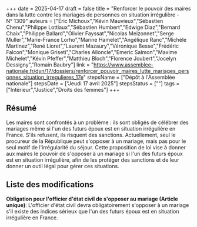 +++
date = 2025-04-17
draft = false
title = "Renforcer le pouvoir des maires dans la lutte contre les mariages de personnes en situation irrégulière - N° 1309"
auteurs = ["Éric Michoux","Kévin Mauvieux","Sébastien Chenu","Philippe Lottiaux","Sébastien Humbert","Edwige Diaz","Bernard Chaix","Philippe Ballard","Olivier Fayssat","Nicolas Meizonnet","Serge Muller","Marie-France Lorho","Marine Hamelet","Angélique Ranc","Michèle Martinez","René Lioret","Laurent Mazaury","Véronique Besse","Frédéric Falcon","Monique Griseti","Charles Alloncle","Emeric Salmon","Maxime Michelet","Kévin Pfeffer","Matthieu Bloch","Florence Joubert","Jocelyn Dessigny","Romain Baubry"]
link = "https://www.assemblee-nationale.fr/dyn/17/dossiers/renforcer_pouvoir_maires_lutte_mariages_personnes_situation_irregulieres_17e"
stepsName = ["Dépôt à l'Assemblée nationale"]
stepsDate = ["Jeudi 17 avril 2025"]
stepsStatus = [""]
tags = ["Intérieur","Justice","Droits des femmes"]
+++

## Résumé

Les maires sont confrontés à un problème : ils sont obligés de célébrer des mariages même si l'un des futurs époux est en situation irrégulière en France. S'ils refusent, ils risquent des sanctions. Actuellement, seul le procureur de la République peut s'opposer à un mariage, mais pas pour le seul motif de l'irrégularité du séjour. Cette proposition de loi vise à donner aux maires le pouvoir de s'opposer à un mariage si l'un des futurs époux est en situation irrégulière, afin de les protéger des sanctions et de leur donner un outil légal pour gérer ces situations.

## Liste des modifications

**Obligation pour l'officier d'état civil de s'opposer au mariage (Article unique)**: L'officier d'état civil devra obligatoirement s'opposer à un mariage s'il existe des indices sérieux que l'un des futurs époux est en situation irrégulière en France.
